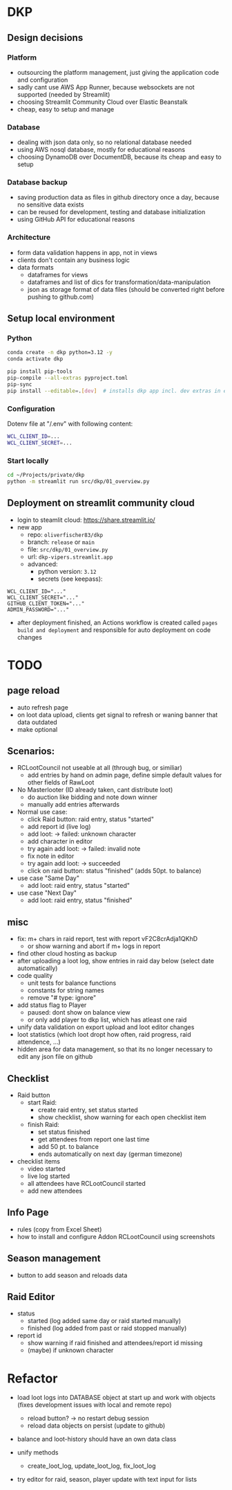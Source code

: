 # DKP

## Design decisions

### Platform
- outsourcing the platform management, just giving the application code and configuration
- sadly cant use AWS App Runner, because websockets are not supported (needed by Streamlit)
- choosing Streamlit Community Cloud over Elastic Beanstalk
- cheap, easy to setup and manage

### Database
- dealing with json data only, so no relational database needed
- using AWS nosql database, mostly for educational reasons
- choosing DynamoDB over DocumentDB, because its cheap and easy to setup

### Database backup
- saving production data as files in github directory once a day, because no sensitive data exists
- can be reused for development, testing and database initialization
- using GitHub API for educational reasons

### Architecture
- form data validation happens in app, not in views
- clients don't contain any business logic
- data formats
  - dataframes for views
  - dataframes and list of dics for transformation/data-manipulation
  - json as storage format of data files (should be converted right before pushing to github.com)

## Setup local environment

### Python
```bash
conda create -n dkp python=3.12 -y
conda activate dkp

pip install pip-tools
pip-compile --all-extras pyproject.toml
pip-sync
pip install --editable=.[dev]  # installs dkp app incl. dev extras in edit mode (. indicates, where to find the setup file)
```

### Configuration
Dotenv file at "<workspace>/.env" with following content:
```bash
WCL_CLIENT_ID=...
WCL_CLIENT_SECRET=...
```

### Start locally
```bash
cd ~/Projects/private/dkp
python -m streamlit run src/dkp/01_overview.py
```

## Deployment on streamlit community cloud

- login to steamlit cloud: https://share.streamlit.io/
- new app
  - repo: `oliverfischer83/dkp`
  - branch: `release` or `main`
  - file: `src/dkp/01_overview.py`
  - url: `dkp-vipers.streamlit.app`
  - advanced:
    - python version: `3.12`
    - secrets (see keepass):
```shell
WCL_CLIENT_ID="..."
WCL_CLIENT_SECRET="..."
GITHUB_CLIENT_TOKEN="..."
ADMIN_PASSWORD="..."
```
- after deployment finished, an Actions workflow is created called `pages build and deployment` and responsible for auto deployment on code changes


# TODO

## page reload
- auto refresh page
- on loot data upload, clients get signal to refresh or waning banner that data outdated
- make optional

## Scenarios:
- RCLootCouncil not useable at all (through bug, or similiar)
  - add entries by hand on admin page, define simple default values for other fields of RawLoot
- No Masterlooter (ID already taken, cant distribute loot)
  - do auction like bidding and note down winner
  - manually add entries afterwards
- Normal use case:
  - click Raid button: raid entry, status "started"
  - add report id (live log)
  - add loot: -> failed: unknown character
  - add character in editor
  - try again add loot: -> failed: invalid note
  - fix note in editor
  - try again add loot: -> succeeded
  - click on raid button: status "finished" (adds 50pt. to balance)
- use case "Same Day"
  - add loot: raid entry, status "started"
- use case "Next Day"
  - add loot: raid entry, status "finished"

## misc
- fix: m+ chars in raid report, test with report vF2C8crAdja1QKhD
  - or show warning and abort if m+ logs in report
- find other cloud hosting as backup
- after uploading a loot log, show entries in raid day below (select date automatically)
- code quality
  - unit tests for balance functions
  - constants for string names
  - remove "# type: ignore"
- add status flag to Player
  - paused: dont show on balance view
  - or only add player to dkp list, which has atleast one raid
- unify data validation on export upload and loot editor changes
- loot statistics (which loot dropt how often, raid progress, raid attendence, ...)
- hidden area for data management, so that its no longer necessary to edit any json file on github

## Checklist
- Raid button
  - start Raid:
    - create raid entry, set status started
    - show checklist, show warning for each open checklist item
  - finish Raid:
    - set status finished
    - get attendees from report one last time
    - add 50 pt. to balance
    - ends automatically on next day (german timezone)
- checklist items
  - video started
  - live log started
  - all attendees have RCLootCouncil started
  - add new attendees

## Info Page
- rules (copy from Excel Sheet)
- how to install and configure Addon RCLootCouncil using screenshots

## Season management
- button to add season and reloads data

## Raid Editor
- status
  - started (log added same day or raid started manually)
  - finished (log added from past or raid stopped manually)
- report id
  - show warning if raid finished and attendees/report id missing
  - (maybe) if unknown character

# Refactor
- load loot logs into DATABASE object at start up and work with objects (fixes development issues with local and remote repo)
  - reload button? -> no restart debug session
  - reload data objects on persist (update to github)
- balance and loot-history should have an own data class
- unify methods
  - create_loot_log, update_loot_log, fix_loot_log


- try editor for raid, season, player update with text input for lists
